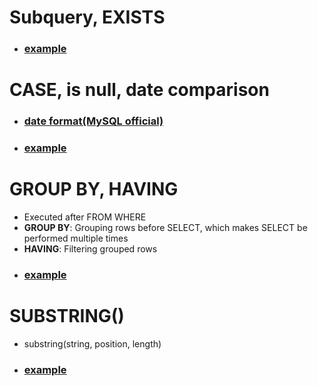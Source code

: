 # Subquery, EXISTS
- ### [example](https://github.com/vacu9708/Algorithm/blob/main/Algorithm%20traning/SQL%20training/medium/%ED%97%A4%EB%B9%84%20%EC%9C%A0%EC%A0%80%EA%B0%80%20%EC%86%8C%EC%9C%A0%ED%95%9C%20%EC%9E%A5%EC%86%8C.md)

# CASE, is null, date comparison
- ### [date format(MySQL official)](https://dev.mysql.com/doc/refman/8.0/en/date-and-time-functions.html#function_date-format)
- ### [example](https://github.com/vacu9708/Algorithm/blob/main/Algorithm%20traning/SQL%20training/medium/%EC%A1%B0%EA%B1%B4%EB%B3%84%EB%A1%9C%20%EB%B6%84%EB%A5%98%ED%95%98%EC%97%AC%20%EC%A3%BC%EB%AC%B8%EC%83%81%ED%83%9C%20%EC%B6%9C%EB%A0%A5%ED%95%98%EA%B8%B0.md)
# GROUP BY, HAVING
- Executed after FROM WHERE
- **GROUP BY**: Grouping rows before SELECT, which makes SELECT be performed multiple times
- **HAVING**: Filtering grouped rows
- ### [example](https://github.com/vacu9708/Algorithm/blob/main/Algorithm%20traning/SQL%20training/medium/%EC%9E%AC%EA%B5%AC%EB%A7%A4%EA%B0%80%20%EC%9D%BC%EC%96%B4%EB%82%9C%20%EC%83%81%ED%92%88%EA%B3%BC%20%ED%9A%8C%EC%9B%90%20%EB%A6%AC%EC%8A%A4%ED%8A%B8%20%EA%B5%AC%ED%95%98%EA%B8%B0.md)

# SUBSTRING()
- substring(string, position, length)
- ### [example](https://github.com/vacu9708/Algorithm/blob/main/Algorithm%20traning/SQL%20training/medium/%EC%B9%B4%ED%85%8C%EA%B3%A0%EB%A6%AC%20%EB%B3%84%20%EC%83%81%ED%92%88%20%EA%B0%9C%EC%88%98%20%EA%B5%AC%ED%95%98%EA%B8%B0.md)
